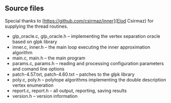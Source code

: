 ## Source files

Special thanks to [https://github.com/csirmaz/inner](Elod Csirmaz) for supplying the thread
routines.

* glp_oracle.c, glp_oracle.h &ndash; implementing the vertex separation oracle based on glpk library
* inner.c, inner.h &ndash; the main loop executing the inner approximation algorithm
* main.c, main.h &ndash; the main program
* params.c, params.h &ndash; reading and processing configuration parameters and comand line options
* patch-4.57.txt, patch-4.60.txt &ndash; patches to the glpk library
* poly.c, poly.h &ndash; polytope algorithms implementing the double description vertex enumeration
* report.c, report.h &ndash; all output, reporting, saving results
* version.h &ndash; version information


